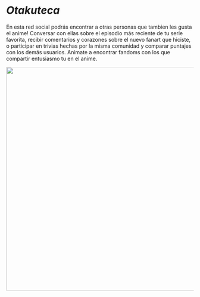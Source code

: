 *<h1>Otakuteca</h1>*
En esta red social podrás encontrar a otras personas que tambien les gusta el anime!
Conversar con ellas sobre el episodio más reciente de tu serie favorita, recibir comentarios y corazones sobre el nuevo fanart que hiciste, o participar en trivias hechas por la misma comunidad y comparar puntajes con los demás usuarios.
Animate a encontrar fandoms con los que compartir entusiasmo tu en el anime.

<p align="centro">
  <img src="https://i.pinimg.com/564x/01/c9/f9/01c9f962fb5a4543e3b9d96c545ba4f4.jpg" width="600"/>
</p>